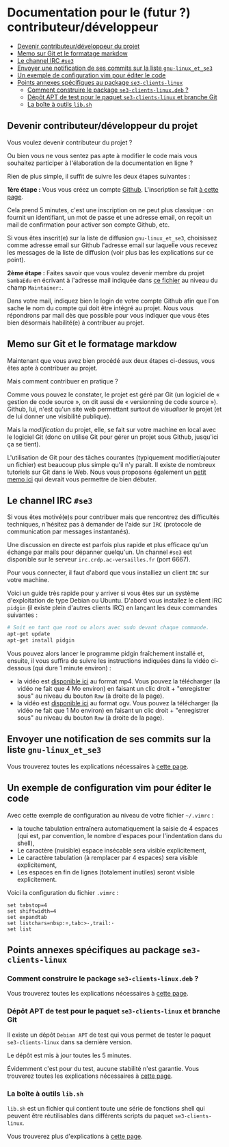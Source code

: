 # Documentation pour le (futur ?) contributeur/développeur

* [Devenir contributeur/développeur du projet](#devenir-contributeurdéveloppeur-du-projet)
* [Memo sur Git et le formatage markdow](#memo-sur-git-et-le-formatage-markdow)
* [Le channel IRC `#se3`](#le-channel-irc-se3)
* [Envoyer une notification de ses commits sur la liste `gnu-linux_et_se3`](#envoyer-une-notification-de-ses-commits-sur-la-liste-gnu-linux_et_se3)
* [Un exemple de configuration vim pour éditer le code](#un-exemple-de-configuration-vim-pour-éditer-le-code)
* [Points annexes spécifiques au package `se3-clients-linux`](#points-annexes-spécifiques-au-package-se3-clients-linux)
    * [Comment construire le package `se3-clients-linux.deb` ?](#comment-construire-le-package-se3-clients-linuxdeb-)
    * [Dépôt APT de test pour le paquet `se3-clients-linux` et branche Git](#dépôt-apt-de-test-pour-le-paquet-se3-clients-linux-et-branche-git)
    * [La boîte à outils `lib.sh`](#la-boîte-à-outils-libsh)


## Devenir contributeur/développeur du projet

Vous voulez devenir contributeur du projet ?

Ou bien vous ne
vous sentez pas apte à modifier le code mais vous souhaitez
participer à l'élaboration de la documentation en ligne ?

Rien de plus simple, il suffit de suivre les deux étapes
suivantes :

**1ère étape :** Vous vous créez un compte [Github](https://github.com).
L'inscription se fait [à cette page](https://github.com/join).

Cela prend 5 minutes, c'est une inscription on ne peut plus
classique : on fournit un identifiant, un mot de passe et
une adresse email, on reçoit un mail de confirmation pour
activer son compte Github, etc.

Si vous êtes inscrit(e) sur
la liste de diffusion `gnu-linux_et_se3`, choisissez comme
adresse email sur Github l'adresse email sur laquelle vous
recevez les messages de la liste de diffusion (voir plus
bas les explications sur ce point).

**2ème étape :** Faites savoir que vous voulez devenir membre du projet
`SambaEdu` en écrivant à l'adresse mail indiquée dans
[ce fichier](../../../../se3-clients-linux/blob/master/src/DEBIAN/control#L7)
au niveau du champ `Maintainer:`.

Dans votre mail, indiquez
bien le login de votre compte Github afin que l'on sache le
nom du compte qui doit être intégré au projet. Nous vous
répondrons par mail dès que possible pour vous indiquer que
vous êtes bien désormais habilité(e) à contribuer au projet.


## Memo sur Git et le formatage markdow

Maintenant que vous avez bien procédé aux deux étapes
ci-dessus, vous êtes apte à contribuer au projet.

Mais
comment contribuer en pratique ?

Comme vous pouvez le
constater, le projet est géré par Git (un logiciel de «
gestion de code source », on dit aussi de « versionning de
code source »). Github, lui, n'est qu'un site web permettant
surtout de *visualiser* le projet (et de lui donner une
visibilité publique).

Mais la *modification* du projet,
elle, se fait sur votre machine en local avec le logiciel
Git (donc on utilise Git pour gérer un projet sous Github,
jusqu'ici ça se tient).

L'utilisation de Git pour des tâches
courantes (typiquement modifier/ajouter un fichier) est
beaucoup plus simple qu'il n'y paraît. Il existe de nombreux
tutoriels sur Git dans le Web. Nous vous proposons également
un [petit memo ici](memo-git.md#memo-git) qui devrait vous permettre
de bien débuter.


## Le channel IRC `#se3`

Si vous êtes motivé(e)s pour contribuer mais que rencontrez
des difficultés techniques, n'hésitez pas à demander de
l'aide sur `IRC` (protocole de communication par messages
instantanés).

Une discussion en directe est parfois plus
rapide et plus efficace qu'un échange par mails pour
dépanner quelqu'un. Un channel `#se3` est disponible sur le
serveur `irc.crdp.ac-versailles.fr` (port 6667).

Pour vous connecter, il faut d'abord que vous installiez un
client `IRC` sur votre machine.

Voici un guide très rapide
pour y arriver si vous êtes sur un système d'exploitation de
type Debian ou Ubuntu. D'abord vous installez le client IRC
`pidgin` (il existe plein d'autres clients IRC) en lançant
les deux commandes suivantes :

```sh
# Soit en tant que root ou alors avec sudo devant chaque commande.
apt-get update
apt-get install pidgin
```

Vous pouvez alors lancer le programme pidgin
fraîchement installé et, ensuite, il vous suffira de suivre
les instructions indiquées dans la vidéo ci-dessous (qui
dure 1 minute environ) :

- la vidéo est [disponible ici](irc-one-minute.mp4) au format
mp4. Vous pouvez la télécharger (la vidéo ne fait que 4 Mo
environ) en faisant un clic droit + "enregistrer sous" au
niveau du bouton `Raw` (à droite de la page).
- la vidéo est [disponible ici](irc-one-minute.ogv) au format
ogv. Vous pouvez la télécharger (la vidéo ne fait que 1 Mo
environ) en faisant un clic droit + "enregistrer sous" au
niveau du bouton `Raw` (à droite de la page).


## Envoyer une notification de ses commits sur la liste `gnu-linux_et_se3`

Vous trouverez toutes les explications nécessaires à [cette page](notification.md#envoyer-une-notification-de-ses-commits-sur-la-liste-gnu-linux_et_se3).


## Un exemple de configuration vim pour éditer le code

Avec cette exemple de configuration au niveau de votre
fichier `~/.vimrc` :

* la touche tabulation entraînera automatiquement la
  saisie de 4 espaces (qui est, par convention, le nombre
  d'espaces pour l'indentation dans du shell),
* Le caractère (nuisible) espace insécable sera visible explicitement,
* Le caractère tabulation (à remplacer par 4 espaces) sera visible explicitement,
* Les espaces en fin de lignes (totalement inutiles) seront visible explicitement.

Voici la configuration du fichier `.vimrc` :

```
set tabstop=4
set shiftwidth=4
set expandtab
set listchars=nbsp:¤,tab:>-,trail:·
set list
```


## Points annexes spécifiques au package `se3-clients-linux`

### Comment construire le package `se3-clients-linux.deb` ?

Vous trouverez toutes les explications nécessaires à [cette page](build-package.md#construire-le-package).


### Dépôt APT de test pour le paquet `se3-clients-linux` et branche Git

Il existe un dépôt `Debian APT` de test qui vous permet de
tester le paquet `se3-clients-linux` dans sa dernière
version.

Le dépôt est mis à jour toutes les 5 minutes.

Évidemment c'est pour du test, aucune stabilité n'est
garantie. Vous trouverez toutes les explications nécessaires
à [cette page](apt-repository.md#utiliser-une-branche-git-puis-tester-le-package-se3-clients-linux).


### La boîte à outils `lib.sh`

`lib.sh` est un fichier qui contient toute une série de fonctions
shell qui peuvent être réutilisables dans différents scripts
du paquet `se3-clients-linux`.

Vous trouverez plus
d'explications à [cette page](libsh.md#la-petite-boîte-à-outils-libsh).



